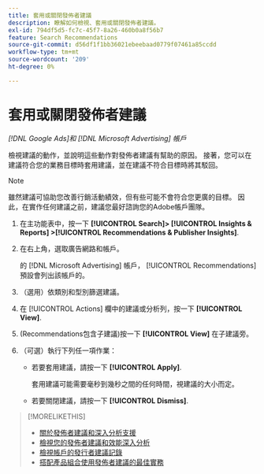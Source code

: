 ```yaml
---
title: 套用或關閉發佈者建議
description: 瞭解如何檢視、套用或關閉發佈者建議。
exl-id: 794df5d5-fc7c-45f7-8a26-460b0a8f56b7
feature: Search Recommendations
source-git-commit: d56df1f1bb36021ebeebaad0779f07461a85ccdd
workflow-type: tm+mt
source-wordcount: '209'
ht-degree: 0%

---
```


# 套用或關閉發佈者建議

*[!DNL Google Ads]和 [!DNL Microsoft Advertising] 帳戶*

檢視建議的動作，並說明這些動作對發佈者建議有幫助的原因。 接著，您可以在建議符合您的業務目標時套用建議，並在建議不符合目標時將其駁回。

>[!NOTE]
>
>雖然建議可協助您改善行銷活動績效，但有些可能不會符合您更廣的目標。 因此，在實作任何建議之前，建議您最好諮詢您的Adobe帳戶團隊。

1. 在主功能表中，按一下 **[!UICONTROL Search]> [!UICONTROL Insights & Reports] >[!UICONTROL Recommendations & Publisher Insights]**.

1. 在右上角，選取廣告網路和帳戶。

   的 [!DNL Microsoft Advertising] 帳戶， [!UICONTROL Recommendations] 預設會列出該帳戶的。

1. （選用）依類別和型別篩選建議。

1. 在 [!UICONTROL Actions] 欄中的建議或分析列，按一下 **[!UICONTROL View]**.

1. (Recommendations包含子建議)按一下 **[!UICONTROL View]** 在子建議旁。

1. （可選）執行下列任一項作業：

   * 若要套用建議，請按一下 **[!UICONTROL Apply]**.

     套用建議可能需要毫秒到幾秒之間的任何時間，視建議的大小而定。

   * 若要關閉建議，請按一下 **[!UICONTROL Dismiss]**.

>[!MORELIKETHIS]
>
>* [關於發佈者建議和深入分析支援](recommendation-support.md)
>* [檢視您的發佈者建議和效能深入分析](recommendation-view.md)
>* [檢視帳戶的發行者建議記錄](recommendation-view-log.md)
>* [搭配產品組合使用發佈者建議的最佳實務](recommendation-best-practices.md)

